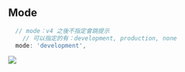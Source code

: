 ## Mode
```js
  // mode：v4 之後不指定會跳提示
	// 可以指定的有：development, production, none
  mode: 'development',
```

![](Webpack(index).md#^35135c)